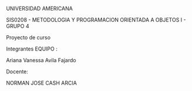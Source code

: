 UNIVERSIDAD AMERICANA

SIS0208 - METODOLOGIA Y PROGRAMACION ORIENTADA A OBJETOS I - GRUPO 4

Proyecto de curso

Integrantes EQUIPO :

Ariana Vanessa Avila Fajardo 

Docente:

NORMAN JOSE CASH ARCIA
